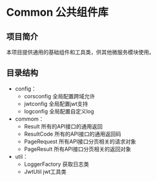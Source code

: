 # Common 公共组件库

## 项目简介
本项目提供通用的基础组件和工具类，供其他微服务模块使用。

## 目录结构
- config：
    - corsconfig 全局配置跨域允许
    - jwtconfig 全局配置jwt支持
    - logconfig 全局配置自定义log
- commom：
    - Result 所有的API接口的通用返回
    - ResultCode 所有的API接口的通用返回码
    - PageRequest 所有API接口分页相关的请求对象
    - PageResult 所有API接口分页相关的返回对象
- util：
    - LoggerFactory 获取日志类
    - JwtUtil jwt工具类